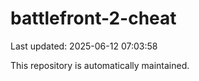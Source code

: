 # battlefront-2-cheat

Last updated: 2025-06-12 07:03:58

This repository is automatically maintained.
